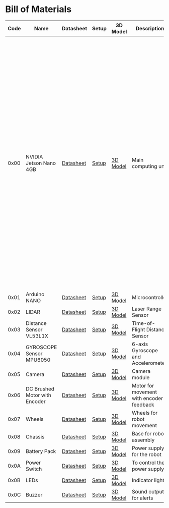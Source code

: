 <body>
    <h1>Bill of Materials</h1>
    <table>
        <thead>
            <tr>
                <th>Code</th>
                <th>Name</th>
                <th>Datasheet</th>
                <th>Setup</th>
                <th>3D Model</th>
                <th>Description</th>
                <th>Image</th>
            </tr>
        </thead>
        <tbody>
            <tr>
                <td data-label="Code">0x00</td>
                <td data-label="Name">NVIDIA Jetson Nano 4GB</td>
                <td data-label="Datasheet"><a href="https://developer.nvidia.com/embedded/dlc/jetson-nano-developer-kit">Datasheet</a></td>
                <td data-label="Setup"><a href="https://docs.nvidia.com/jetson/archives/r32.4/Jetson_Nano_Developer_Kit_Users_Guide.pdf">Setup</a></td>
                <td data-label="3D Model"><a href="https://developer.nvidia.com/embedded/learn/jetson-nano-3d-models">3D Model</a></td>
                <td data-label="Description">Main computing unit</td>
                <td data-label="Image"><img src="https://developer.nvidia.com/blog/wp-content/uploads/2019/03/Jetson-Nano_3QTR-Front_Left-1920px.png" height="800" width="800" alt="Jetson Nano"></td>
            </tr>
            <tr>
                <td data-label="Code">0x01</td>
                <td data-label="Name">Arduino NANO</td>
                <td data-label="Datasheet"><a href="https://store.arduino.cc/products/arduino-nano">Datasheet</a></td>
                <td data-label="Setup"><a href="https://docs.arduino.cc/hardware/nano">Setup</a></td>
                <td data-label="3D Model"><a href="https://grabcad.com/library/arduino-nano-v3-2">3D Model</a></td>
                <td data-label="Description">Microcontroller</td>
                <td data-label="Image"><img src="https://lh4.googleusercontent.com/proxy/9zUFLqlsIkmYlalhS33rOtFl7yIgIaflCP0bLvCnSY1_cTr9I2BGU8tNpbRsU8mRALt-mlRAmGV4EHakpUJJkDzJ6GSH5bEnfxY" alt="Arduino Nano"></td>
            </tr>
            <tr>
                <td data-label="Code">0x02</td>
                <td data-label="Name">LIDAR</td>
                <td data-label="Datasheet"><a href="https://www.slamtec.com/en/LIDAR">Datasheet</a></td>
                <td data-label="Setup"><a href="https://github.com/Slamtec/RPLIDAR_SDK">Setup</a></td>
                <td data-label="3D Model"><a href="https://github.com/Slamtec/RPLIDAR_SDK/tree/master/examples">3D Model</a></td>
                <td data-label="Description">Laser Range Sensor</td>
                <td data-label="Image"><img src="https://d229kd5ey79jzj.cloudfront.net/3157/images/3157_1_M.png?20240815085137" alt="LIDAR"></td>
            </tr>
            <tr>
                <td data-label="Code">0x03</td>
                <td data-label="Name">Distance Sensor VL53L1X</td>
                <td data-label="Datasheet"><a href="https://www.st.com/resource/en/datasheet/vl53l1x.pdf">Datasheet</a></td>
                <td data-label="Setup"><a href="https://www.st.com/en/imaging-and-photonics-solutions/vl53l1x.html">Setup</a></td>
                <td data-label="3D Model"><a href="https://www.thingiverse.com/thing:3014864">3D Model</a></td>
                <td data-label="Description">Time-of-Flight Distance Sensor</td>
                <td data-label="Image"><img src="https://holybro.com/cdn/shop/products/19004_1_1080x.jpg?v=1681882471" alt="VL53L1X"></td>
            </tr>
            <tr>
                <td data-label="Code">0x04</td>
                <td data-label="Name">GYROSCOPE Sensor MPU6050</td>
                <td data-label="Datasheet"><a href="https://www.invensense.com/products/motion-tracking/6-axis/mpu-6050/">Datasheet</a></td>
                <td data-label="Setup"><a href="https://components101.com/sensors/mpu6050-accelerometer-gyroscope-module">Setup</a></td>
                <td data-label="3D Model"><a href="https://www.tinkercad.com/things/9SZjBC0iDtF">3D Model</a></td>
                <td data-label="Description">6-axis Gyroscope and Accelerometer</td>
                <td data-label="Image"><img src="https://robo.com.cy/cdn/shop/products/mpu6050.png?v=1574351993&width=686" alt="MPU6050"></td>
            </tr>
            <tr>
                <td data-label="Code">0x05</td>
                <td data-label="Name">Camera</td>
                <td data-label="Datasheet"><a href="https://www.raspberrypi.org/documentation/hardware/camera/">Datasheet</a></td>
                <td data-label="Setup"><a href="https://www.raspberrypi.org/documentation/hardware/camera/README.md">Setup</a></td>
                <td data-label="3D Model"><a href="https://www.thingiverse.com/thing:2970128">3D Model</a></td>
                <td data-label="Description">Camera module</td>
                <td data-label="Image"><img src="https://w7.pngwing.com/pngs/1/412/png-transparent-camera-module-raspberry-pi-camera-serial-interface-camera-interface-camera-electronics-electronic-device-microcontroller.png" alt="Camera"></td>
            </tr>
            <tr>
                <td data-label="Code">0x06</td>
                <td data-label="Name">DC Brushed Motor with Encoder</td>
                <td data-label="Datasheet"><a href="https://www.pololu.com/file/0J551/25D_metal_gear_motor_with_encoder.pdf">Datasheet</a></td>
                <td data-label="Setup"><a href="https://www.pololu.com/product/1119">Setup</a></td>
                <td data-label="3D Model"><a href="https://www.tinkercad.com/things/hvT5XxH2gMv">3D Model</a></td>
                <td data-label="Description">Motor for movement with encoder feedback</td>
                <td data-label="Image"><img src="https://cdn.sparkfun.com/assets/parts/1/0/0/3/2/15235-25D_Metal_Gear_Motor_with_Encoder_-_12V.jpg" alt="DC Motor with Encoder"></td>
            </tr>
            <tr>
                <td data-label="Code">0x07</td>
                <td data-label="Name">Wheels</td>
                <td data-label="Datasheet"><a href="https://www.robotshop.com/en/motor-wheels.html">Datasheet</a></td>
                <td data-label="Setup"><a href="https://www.robotshop.com/en/wheel-and-tread.html">Setup</a></td>
                <td data-label="3D Model"><a href="https://www.thingiverse.com/thing:1864586">3D Model</a></td>
                <td data-label="Description">Wheels for robot movement</td>
                <td data-label="Image"><img src="https://cdn.sparkfun.com/assets/parts/1/5/5/6/5/16825-Wheel_57mm.png" alt="Wheels"></td>
            </tr>
            <tr>
                <td data-label="Code">0x08</td>
                <td data-label="Name">Chassis</td>
                <td data-label="Datasheet"><a href="https://www.amazon.com/Smart-Car-Chassis-Kit-Robots/dp/B07DQV9KWG">Datasheet</a></td>
                <td data-label="Setup"><a href="https://www.dfrobot.com/wiki/index.php/Chassis_Kit_(EN)">Setup</a></td>
                <td data-label="3D Model"><a href="https://www.thingiverse.com/thing:2591073">3D Model</a></td>
                <td data-label="Description">Base for robot assembly</td>
                <td data-label="Image"><img src="https://www.robotshop.com/media/catalog/product/cache/1/image/748x445/9df78eab33525d08d6e5fb8d27136e95/s/h/sh029003-5.jpg" alt="Chassis"></td>
            </tr>
            <tr>
                <td data-label="Code">0x09</td>
                <td data-label="Name">Battery Pack</td>
                <td data-label="Datasheet"><a href="https://www.lithiumbatterycompany.com/lithium-battery-tech-info/what-is-a-lithium-ion-battery/faq/18650-battery-technical-specs/18650-battery-specs-and-performance.html">Datasheet</a></td>
                <td data-label="Setup"><a href="https://www.batteryspace.com/faq-how-to-charge-and-discharge-lithium-ion-lipo-batteries.aspx">Setup</a></td>
                <td data-label="3D Model"><a href="https://www.thingiverse.com/thing:2249311">3D Model</a></td>
                <td data-label="Description">Power supply for the robot</td>
                <td data-label="Image"><img src="https://cdn.sparkfun.com/assets/parts/1/5/0/7/6/14562-Battery_Pack_18650.jpg" alt="Battery Pack"></td>
            </tr>
            <tr>
                <td data-label="Code">0x0A</td>
                <td data-label="Name">Power Switch</td>
                <td data-label="Datasheet"><a href="https://www.digikey.com/en/products/detail/te-connectivity-amp/20-351-0200/2933787">Datasheet</a></td>
                <td data-label="Setup"><a href="https://www.sparkfun.com/products/16289">Setup</a></td>
                <td data-label="3D Model"><a href="https://www.thingiverse.com/thing:1952143">3D Model</a></td>
                <td data-label="Description">To control the power supply</td>
                <td data-label="Image"><img src="https://cdn.sparkfun.com/assets/parts/1/6/4/0/7/16690-Power_Switch.png" alt="Power Switch"></td>
            </tr>
            <tr>
                <td data-label="Code">0x0B</td>
                <td data-label="Name">LEDs</td>
                <td data-label="Datasheet"><a href="https://www.liteon.com/en/products/LEDs/LED-Overview.html">Datasheet</a></td>
                <td data-label="Setup"><a href="https://www.adafruit.com/product/3040">Setup</a></td>
                <td data-label="3D Model"><a href="https://www.tinkercad.com/things/8J4x9Qof7Lk">3D Model</a></td>
                <td data-label="Description">Indicator lights</td>
                <td data-label="Image"><img src="https://www.electronicwings.com/public/uploads/posts/2020-05/5eb4c2fbe0418-lm358.webp" alt="LEDs"></td>
            </tr>
            <tr>
                <td data-label="Code">0x0C</td>
                <td data-label="Name">Buzzer</td>
                <td data-label="Datasheet"><a href="https://www.sparkfun.com/datasheets/Components/General/buzzer.pdf">Datasheet</a></td>
                <td data-label="Setup"><a href="https://www.sparkfun.com/products/9491">Setup</a></td>
                <td data-label="3D Model"><a href="https://www.thingiverse.com/thing:3432689">3D Model</a></td>
                <td data-label="Description">Sound output for alerts</td>
                <td data-label="Image"><img src="https://www.robotshop.com/media/catalog/product/cache/1/image/748x445/9df78eab33525d08d6e5fb8d27136e95/s/h/sh029020-5.jpg" alt="Buzzer"></td>
            </tr>
        </tbody>
    </table>
</body>
</html>
